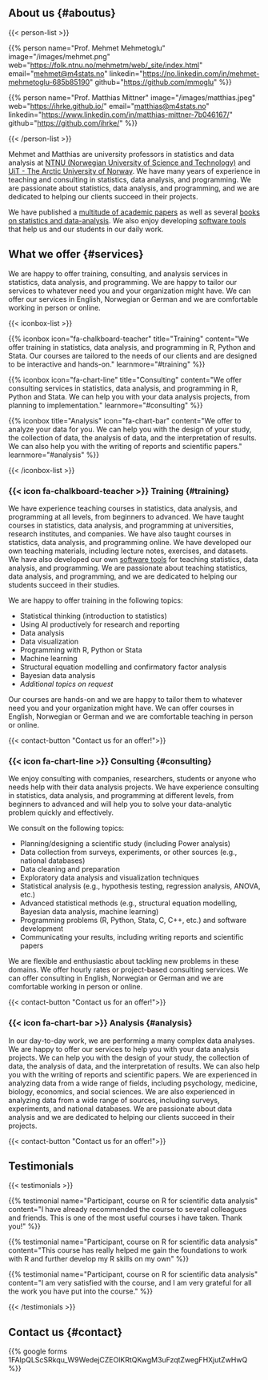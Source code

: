 

## About us {#aboutus}


{{< person-list >}}

{{% person 
    name="Prof. Mehmet Mehmetoglu" 
    image="/images/mehmet.png" 
    web="https://folk.ntnu.no/mehmetm/web/_site/index.html"
    email="mehmet@m4stats.no"
    linkedin="https://no.linkedin.com/in/mehmet-mehmetoglu-685b85190"
    github="https://github.com/mmoglu"
%}}

{{% person 
    name="Prof. Matthias Mittner" 
    image="/images/matthias.jpeg" 
    web="https://ihrke.github.io/"
    email="matthias@m4stats.no"
    linkedin="https://www.linkedin.com/in/matthias-mittner-7b046167/"
    github="https://github.com/ihrke/"
%}}

{{< /person-list >}}

Mehmet and Matthias are university professors in statistics and data analysis at [NTNU (Norwegian University of Science and Technology)](http://ntnu.edu) and [UiT - The Arctic University of Norway](http://en.uit.no). We have many years of experience in teaching and consulting in statistics, data analysis, and programming. We are passionate about statistics, data analysis, and programming, and we are dedicated to helping our clients succeed in their projects.

We have published a [multitude of academic papers](resources.html#papers) as well as several [books on statistics and data-analysis](resources.html#books). We also enjoy developing [software tools](resources.html#software) that help us and our students in our daily work.

## What we offer {#services}

We are happy to offer training, consulting, and analysis services in statistics, data analysis, and programming. We are happy to tailor our services to whatever need you and your organization might have. We can offer our services in English, Norwegian or German and we are comfortable working in person or online.

{{< iconbox-list >}}

{{% iconbox 
    icon="fa-chalkboard-teacher" 
    title="Training" 
    content="We offer training in statistics, data analysis, and programming in R, Python and Stata. Our courses are tailored to the needs of our clients and are designed to be interactive and hands-on." 
    learnmore="#training"
%}}


{{% iconbox 
    icon="fa-chart-line" 
    title="Consulting" 
    content="We offer consulting services in statistics, data analysis, and programming in R, Python and Stata. We can help you with your data analysis projects, from planning to implementation."
    learnmore="#consulting"
%}}

{{% iconbox 
    title="Analysis"
    icon="fa-chart-bar" 
    content="We offer to analyze your data for you. We can help you with the design of your study, the collection of data, the analysis of data, and the interpretation of results. We can also help you with the writing of reports and scientific papers."
    learnmore="#analysis"
%}}

{{< /iconbox-list >}}


### {{< icon fa-chalkboard-teacher >}} Training {#training}

We have experience teaching courses in statistics, data analysis, and programming at all levels, from beginners to advanced. We have taught courses in statistics, data analysis, and programming at universities, research institutes, and companies. We have also taught courses in statistics, data analysis, and programming online. We have developed our own teaching materials, including lecture notes, exercises, and datasets. We have also developed our own [software tools](resources.html#software) for teaching statistics, data analysis, and programming. We are passionate about teaching statistics, data analysis, and programming, and we are dedicated to helping our students succeed in their studies.

We are happy to offer training in the following topics:

- Statistical thinking (introduction to statistics)
- Using AI productively for research and reporting
- Data analysis
- Data visualization
- Programming with R, Python or Stata
- Machine learning
- Structural equation modelling and confirmatory factor analysis
- Bayesian data analysis
- *Additional topics on request*

Our courses are hands-on and we are happy to tailor them to whatever need you and your organization might have. We can offer courses in English, Norwegian or German and we are comfortable teaching in person or online. 

{{< contact-button "Contact us for an offer!">}}
 

### {{< icon fa-chart-line >}} Consulting {#consulting}

We enjoy consulting with companies, researchers, students or anyone who needs help with their data analysis projects. We have experience consulting in statistics, data analysis, and programming at different levels, from beginners to advanced and will help you to solve your data-analytic problem quickly and effectively.  

We consult on the following topics:

- Planning/designing a scientific study (including Power analysis)
- Data collection from surveys, experiments, or other sources (e.g., national databases)
- Data cleaning and preparation
- Exploratory data analysis and visualization techniques
- Statistical analysis (e.g., hypothesis testing, regression analysis, ANOVA, etc.)
- Advanced statistical methods (e.g., structural equation modelling, Bayesian data analysis, machine learning)
- Programming problems (R, Python, Stata, C, C++, etc.) and software development
- Communicating your results, including writing reports and scientific papers

We are flexible and enthusiastic about tackling new problems in these domains. We offer hourly rates or project-based consulting services. We can offer consulting in English, Norwegian or German and we are comfortable working in person or online.

{{< contact-button "Contact us for an offer!">}}


### {{< icon fa-chart-bar >}} Analysis {#analysis}

In our day-to-day work, we are performing a many complex data analyses. We are happy to offer our services to help you with your data analysis projects. We can help you with the design of your study, the collection of data, the analysis of data, and the interpretation of results. We can also help you with the writing of reports and scientific papers. We are experienced in analyzing data from a wide range of fields, including psychology, medicine, biology, economics, and social sciences. We are also experienced in analyzing data from a wide range of sources, including surveys, experiments, and national databases. We are passionate about data analysis and we are dedicated to helping our clients succeed in their projects.


{{< contact-button "Contact us for an offer!">}}


## Testimonials

{{< testimonials >}}

{{% testimonial 
    name="Participant, course on R for scientific data analysis" 
    content="I have already recommended the course to several colleagues and friends. This is one of the most useful courses i have taken. Thank you!" 
%}}

{{% testimonial 
    name="Participant, course on R for scientific data analysis" 
    content="This course has really helped me gain the foundations to work with R and further develop my R skills on my own" 
%}}

{{% testimonial 
    name="Participant, course on R for scientific data analysis" 
    content="I am very satisfied with the course, and I am very grateful for all the work you have put into the course." 
%}}

{{< /testimonials >}}

## Contact us {#contact}

{{% google forms 1FAIpQLScSRkqu_W9WedejCZEOlKRtQKwgM3uFzqtZwegFHXjutZwHwQ %}}
